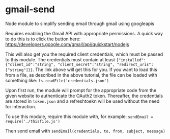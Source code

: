 # gmail-send
Node module to simplify sending email through gmail using googleapis

Requires enabling the Gmail API with appropriate permissions. A quick way to do this is to click the button here: https://developers.google.com/gmail/api/quickstart/nodejs

This will also get you the required client credentials, which must be passed to this module. The credentials must contain at least `{"installed": {"client_id":"string", "client_secret":"string", "redirect_uris": ["string"]}}`. The link above will get this for you. If you want to load this from a file, as described in the above tutorial, the file can be loaded with something like: `fs.readFile('credentials.json')`

Upon first run, the module will prompt for the appropriate code from the given website to authenticate the OAuth2 token. Thereafter, the credentials are stored in `token.json` and a refreshtoekn will be used without the need for interaction.

To use this module, require this module with, for example: `sendEmail = require('./thisfile.js')` 

Then send email with `sendEmail(credentials, to, from, subject, message)`
